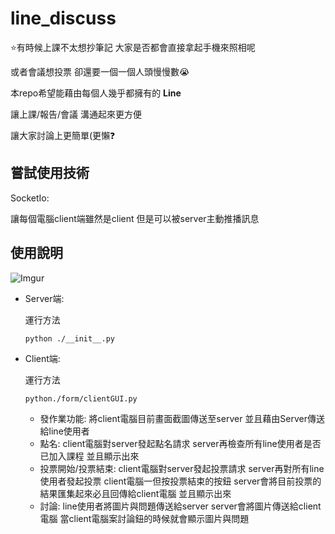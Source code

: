 # line_discuss

⭐有時候上課不太想抄筆記 大家是否都會直接拿起手機來照相呢

或者會議想投票 卻還要一個一個人頭慢慢數😭

本repo希望能藉由每個人幾乎都擁有的 **Line**

讓上課/報告/會議 溝通起來更方便

讓大家討論上更簡單(更懶❓ 

## 嘗試使用技術

SocketIo:

讓每個電腦client端雖然是client 但是可以被server主動推播訊息

## 使用說明

![Imgur](https://i.imgur.com/PQw4KDY.png)

* Server端:

  運行方法

  ```
  python ./__init__.py
  ```

* Client端:

  運行方法

  ```
  python./form/clientGUI.py
  ```

  * 發作業功能: 將client電腦目前畫面截圖傳送至server 並且藉由Server傳送給line使用者
  * 點名: client電腦對server發起點名請求 server再檢查所有line使用者是否已加入課程 並且顯示出來
  * 投票開始/投票結束: client電腦對server發起投票請求 server再對所有line使用者發起投票 client電腦一但按投票結束的按鈕 server會將目前投票的結果匯集起來必且回傳給client電腦 並且顯示出來
  * 討論: line使用者將圖片與問題傳送給server server會將圖片傳送給client電腦 當client電腦案討論鈕的時候就會顯示圖片與問題
